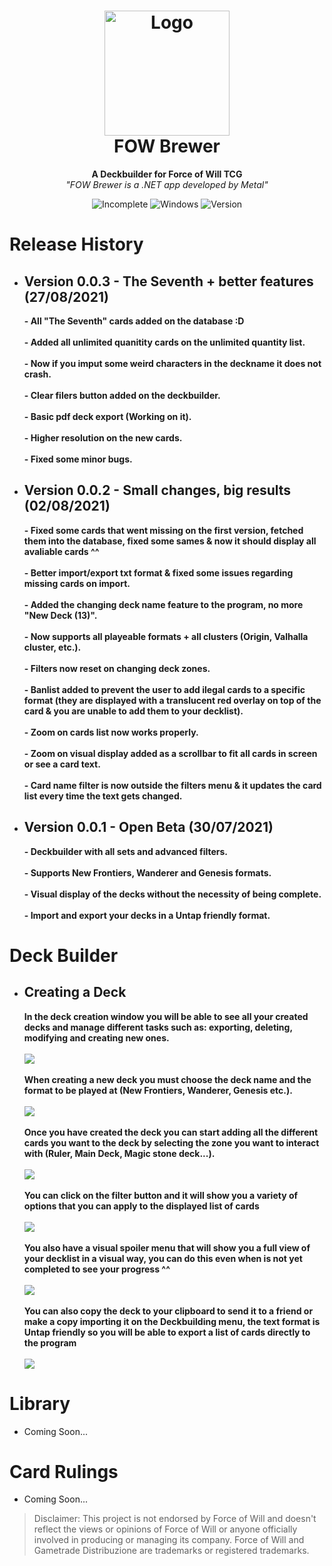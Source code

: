 <h1 align="center">
  <img src="https://i.gyazo.com/91f5fb513272dcc8a6c0d7285ef1c082.png" alt="Logo" width="200" height="200">
  <br/>
  FOW Brewer
</h1>

<p align="center">
  <b>A Deckbuilder for Force of Will TCG</b> 
  <br>
  <i>"FOW Brewer is a .NET app developed by Metal"</i>
</p>

<p align="center">
  <img alt="Incomplete" src="https://img.shields.io/badge/Incomplete-red?style=flat-round"> 
  <img alt="Windows" src="https://img.shields.io/badge/Windows-blue?style=flat-round&logo=windows"> 
  <img alt="Version" src="https://img.shields.io/badge/-V%200.0.2-18C27D?style=flat-round">
</p>

# Release History
- <h2>
    <b>Version 0.0.3 - The Seventh + better features (27/08/2021)</b>
  </h2>
  <b>- All "The Seventh" cards added on the database :D</b> 
  <br></br>
  <b>- Added all unlimited quanitity cards on the unlimited quantity list.</b> 
  <br></br>
  <b>- Now if you imput some weird characters in the deckname it does not crash.</b> 
  <br></br>
  <b>- Clear filers button added on the deckbuilder.</b> 
  <br></br>
  <b>- Basic pdf deck export (Working on it).</b> 
  <br></br>
  <b>- Higher resolution on the new cards.</b> 
  <br></br>
  <b>- Fixed some minor bugs.</b> 
- <h2>
    <b>Version 0.0.2 - Small changes, big results (02/08/2021)</b>
  </h2>
  <b>- Fixed some cards that went missing on the first version, fetched them into the database, fixed some sames & now it should display all avaliable cards ^^</b> 
  <br></br>
  <b>- Better import/export txt format & fixed some issues regarding missing cards on import.</b> 
  <br></br>
  <b>- Added the changing deck name feature to the program, no more "New Deck (13)".</b> 
  <br></br>
  <b>- Now supports all playeable formats + all clusters (Origin, Valhalla cluster, etc.).</b> 
  <br></br>
  <b>- Filters now reset on changing deck zones.</b> 
  <br></br>
  <b>- Banlist added to prevent the user to add ilegal cards to a specific format (they are displayed with a translucent red overlay on top of the card & you are unable to add them to your decklist).</b> 
  <br></br>
  <b>- Zoom on cards list now works properly.</b> 
  <br></br>
  <b>- Zoom on visual display added as a scrollbar to fit all cards in screen or see a card text.</b> 
  <br></br>
  <b>- Card name filter is now outside the filters menu & it updates the card list every time the text gets changed.</b> 
- <h2>
    <b>Version 0.0.1 - Open Beta (30/07/2021)</b>
  </h2>
  <b>- Deckbuilder with all sets and advanced filters.</b> 
  <br></br>
  <b>- Supports New Frontiers, Wanderer and Genesis formats.</b> 
  <br></br>
  <b>- Visual display of the decks without the necessity of being complete.</b> 
  <br></br>
  <b>- Import and export your decks in a Untap friendly format.</b> 
  
# Deck Builder 
- <h2>
    <b>Creating a Deck</b>
  </h2>
    <p align="Left">
      <b>In the deck creation window you will be able to see all your created decks and manage different tasks such as: exporting, deleting, modifying and creating new ones.</b> 
      <br></br>
      <img src="https://user-images.githubusercontent.com/74834814/127658488-152ee458-274e-42d8-a808-2b99b7b141e6.png"> 
      <br></br>
      <b>When creating a new deck you must choose the deck name and the format to be played at (New Frontiers, Wanderer, Genesis etc.).</b> 
      <br></br>
      <img src="https://user-images.githubusercontent.com/74834814/127659323-1e7cca28-6553-4450-8661-66e952b1c010.png"> 
      <br></br>
      <b>Once you have created the deck you can start adding all the different cards you want to the deck by selecting the zone you want to interact with (Ruler, Main Deck, Magic stone deck...).</b> 
      <br></br>
      <img src="https://user-images.githubusercontent.com/74834814/127659654-eb424930-1b48-40f3-8788-c8f6de40b352.png"> 
      <br></br>
      <b>You can click on the filter button and it will show you a variety of options that you can apply to the displayed list of cards</b> 
      <br></br>
      <img src="https://user-images.githubusercontent.com/74834814/127660250-768a6b1c-af04-43cf-8ce6-7e79cad00bdd.png"> 
      <br></br>
      <b>You also have a visual spoiler menu that will show you a full view of your decklist in a visual way, you can do this even when is not yet completed to see your progress ^^</b> 
      <br></br>
      <img src="https://user-images.githubusercontent.com/74834814/127713478-b497b846-b247-4220-8385-471cdd903952.png"> 
            <br></br>
      <b>You can also copy the deck to your clipboard to send it to a friend or make a copy importing it on the Deckbuilding menu, the text format is Untap friendly so you will be able to export a list of cards directly to the program</b> 
      <br></br>
      <img src="https://user-images.githubusercontent.com/74834814/127713968-e0a45c70-27f6-40e3-a540-d518e3fa6918.png"> 
    </p>

# Library
- Coming Soon...
# Card Rulings
- Coming Soon...

> Disclaimer: This project is not endorsed by Force of Will and doesn't reflect the views or opinions of Force of Will or anyone officially involved in producing or managing its company. Force of Will and Gametrade Distribuzione are trademarks or registered trademarks.
